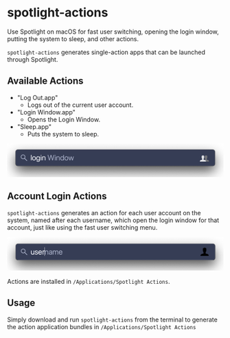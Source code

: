 # spotlight-actions

Use Spotlight on macOS for fast user switching, opening the login window, putting the system to sleep, and other actions.

`spotlight-actions` generates single-action apps that can be launched through Spotlight.

## Available Actions

- "Log Out.app"
    - Logs out of the current user account.
- "Login Window.app"
    - Opens the Login Window.
- "Sleep.app"
    - Puts the system to sleep.

![Login Window Example](https://raw.githubusercontent.com/alphabetum/spotlight-actions/master/screenshots/login%20window.png)

## Account Login Actions

`spotlight-actions` generates an action for each user account on the system, named after each username, which open the login window for that account, just like using the fast user switching menu.

![Spotlight Username Example](https://raw.githubusercontent.com/alphabetum/spotlight-actions/master/screenshots/username.png)

Actions are installed in `/Applications/Spotlight Actions`.

## Usage

Simply download and run `spotlight-actions` from the terminal to generate the action application bundles in `/Applications/Spotlight Actions`
